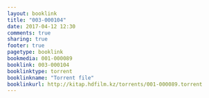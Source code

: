 ```yaml
---
layout: booklink
title: "003-000104"
date: 2017-04-12 12:30
comments: true
sharing: true
footer: true
pagetype: booklink 
bookmedia: 001-000089
booklink: 003-000104
booklinktype: torrent
booklinkname: "Torrent file"
booklinkurl: http://kitap.hdfilm.kz/torrents/001-000089.torrent
---
```

